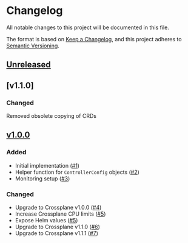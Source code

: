 # Changelog
All notable changes to this project will be documented in this file.

The format is based on [Keep a Changelog](https://keepachangelog.com/en/1.0.0/),
and this project adheres to [Semantic Versioning](https://semver.org/spec/v2.0.0.html).

## [Unreleased]

## [v1.1.0]
### Changed
Removed obsolete copying of CRDs

## [v1.0.0]
### Added

- Initial implementation ([#1])
- Helper function for `ControllerConfig` objects ([#2])
- Monitoring setup ([#3])

### Changed

- Upgrade to Crossplane v1.0.0 ([#4])
- Increase Crossplane CPU limits ([#5])
- Expose Helm values ([#5])
- Upgrade to Crossplane v1.1.0 ([#6])
- Upgrade to Crossplane v1.1.1 ([#7])

[Unreleased]: https://github.com/projectsyn/component-crossplane/compare/v1.0.0...HEAD
[v1.0.0]: https://github.com/projectsyn/component-crossplane/releases/tag/v1.0.0

[#1]: https://github.com/projectsyn/component-crossplane/pull/1
[#2]: https://github.com/projectsyn/component-crossplane/pull/2
[#3]: https://github.com/projectsyn/component-crossplane/pull/3
[#4]: https://github.com/projectsyn/component-crossplane/pull/4
[#5]: https://github.com/projectsyn/component-crossplane/pull/5
[#6]: https://github.com/projectsyn/component-crossplane/pull/6
[#7]: https://github.com/projectsyn/component-crossplane/pull/7
